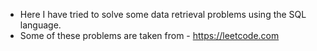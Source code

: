 - Here I have tried to solve some data retrieval problems using the SQL language.
- Some of these problems are taken from - https://leetcode.com

